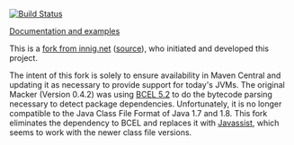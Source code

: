 [![Build Status](https://buildhive.cloudbees.com/job/andrena/job/macker/badge/icon)](https://buildhive.cloudbees.com/job/andrena/job/macker/)

[Documentation and examples](http://innig.net/macker/guide/)

This is a [fork from innig.net](http://innig.net/macker/) ([source](http://sourceforge.net/p/macker/code/177/tree/trunk/macker/)), who initiated and developed this project.

The intent of this fork is solely to ensure availability in Maven Central and updating it as necessary to provide support for today's JVMs. The original Macker (Version 0.4.2) was using [BCEL 5.2](http://commons.apache.org/bcel/) to do the bytecode parsing necessary to detect package dependencies. Unfortunately, it is no longer compatible to the Java Class File Format of Java 1.7 and 1.8. This fork eliminates the dependency to BCEL and replaces it with [Javassist](http://www.csg.is.titech.ac.jp/~chiba/javassist/), which seems to work with the newer class file versions.
